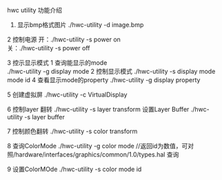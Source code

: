 hwc utility 功能介绍

1. 显示bmp格式图片
./hwc-utility -d image.bmp

2 控制电源
开：./hwc-utility -s power on                                                                                                             
关：./hwc-utility -s power off


3 控示显示模式
	1 查询能显示的mode                                                                                                               
		./hwc-utility -g display mode
	2 控制显示模式
		./hwc-utility -s display mode mode id
4 查看显示mode的property
./hwc-utility -g display property

5 创建虚拟屏
./hwc-utility -c VirtualDisplay

6 控制layer 翻转
./hwc-utility -s layer transform
设置Layer Buffer
./hwc-utility -s layer buffer

7 控制颜色翻转
./hwc-utility -s color transform

8 查询ColorMode
./hwc-utility -g color mode  //返回id为数值，可对照/hardware/interfaces/graphics/common/1.0/types.hal 查询

9 设置ColorMOde
./hwc-utility -s color mode id
